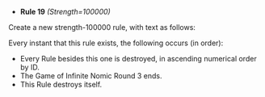 * **Rule 19** *(Strength=100000)*

Create a new strength-100000 rule, with text as follows:

Every instant that this rule exists, the following occurs (in order):
- Every Rule besides this one is destroyed, in ascending numerical order by ID.
- The Game of Infinite Nomic Round 3 ends.
- This Rule destroys itself.
